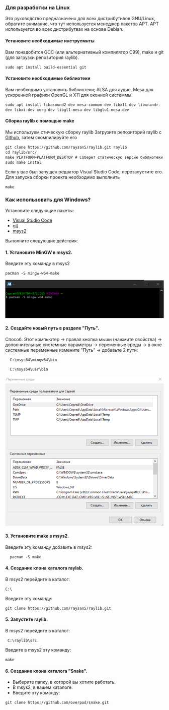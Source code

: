 ### Для разработки на Linux

Это руководство предназначено для всех дистрибутивов GNU/Linux, обратите внимание, что тут используется менеджер пакетов APT. APT используется во всех дистрибутвах на основе Debian. 

#### Установите необходимые инструемнты

Вам понадобится GCC (или альтернативный компилятор C99), make и git (для загрузки репозитория raylib).

~~~
sudo apt install build-essential git
~~~

#### Установите необходимые библиотеки

Вам необходимо установить библиотеки; ALSA для аудио, Mesa для ускоренной графики OpenGL и X11 для оконной системмы.

~~~
sudo apt install libasound2-dev mesa-common-dev libx11-dev libxrandr-dev libxi-dev xorg-dev libgl1-mesa-dev libglu1-mesa-dev
~~~

#### Сборка raylib с помощью make

Мы используем стическую сборку raylib
Загрузите репозиторий raylib с [Github](https://github.com/raysan5/raylib.git), затем скомпилируйте его
```
git clone https://github.com/raysan5/raylib.git raylib
cd raylib/src/
make PLATFORM=PLATFORM_DESKTOP # Соберет статическую версию библиотеки
sudo make instal
```

Если у вас был запущен редактор Visual Studio Code, перезапустите его.
Для запуска сборки проекта необходимо выполнить
~~~
make
~~~

### Как использовать для Windows?

Установите следующие пакеты:
 
 * [Visual Studio Code](https://code.visualstudio.com/docs/?dv=win) 
 * [git](https://git-scm.com/) 
 * [msys2](https://www.msys2.org/)
 
Выполните следующие действия:
 
#### 1. Установите MinGW в msys2.
Введите эту команду в msys2 
```
pacman -S mingw-w64-make  
```
![avatar](https://github.com/overpod/snake/blob/other/image/Install_MinGW_in_msys2.PNG?raw=true)

#### 2. Создайте новый путь в разделе "Путь".
Способ: Этот компьютер → правая кнопка мыши (нажмите свойства) → дополнительные системные параметры → переменные среды → в окне системные переменные измените "Путь" → добавьте 2 пути:
```
  C:\msys64\mingw64\bin  
```
```
  C:\msys64\usr\bin
```

![avatar](https://github.com/overpod/snake/blob/other/image/path.PNG?raw=true)

#### 3. Установите make в msys2.
Введите эту команду добавить в msys2:
```
  pacman -S make 
```
#### 4. Создание клона каталога raylab.
В msys2 перейдите в каталог:
```
С:\
```  
Введите эту команду: 
```
git clone https://github.com/raysan5/raylib.git 
```
#### 5. Запустите raylib. 
В msys2 перейдите в каталог:

```
 C:\raylib\src.   
```
Введите в msys2 эту команду:
```
make 
```
#### 6. Создание клона каталога "Snake".
* Выберите папку, в которой вы хотите работать.
* В msys2, в вашем каталоге.
* Введите эту команду:
```
git clone https://github.com/overpod/snake.git  
```


